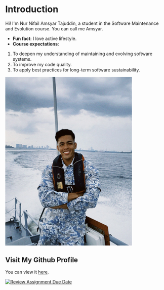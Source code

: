# Introduction
Hi! I'm Nur Nifail Amsyar Tajuddin, a student in the Software Maintenance
and Evolution course. You can call me Amsyar. 

- **Fun fact**: I love active lifestyle.
- **Course expectations**: 
1. To deepen my understanding of maintaining and evolving software systems.
2. To improve my code quality.
3. To apply best practices for long-term software sustainability.

<img src="https://github.com/SoftwareMaintenanceEvolution/tutorial-1-nifailamsyar/blob/profile-upload/him.jpg" alt="Profile Image" width="400"/>


## Visit My Github Profile
You can view it
[here](https://github.com/nifailamsyar).





[![Review Assignment Due Date](https://classroom.github.com/assets/deadline-readme-button-22041afd0340ce965d47ae6ef1cefeee28c7c493a6346c4f15d667ab976d596c.svg)](https://classroom.github.com/a/O-1AGqKT)
